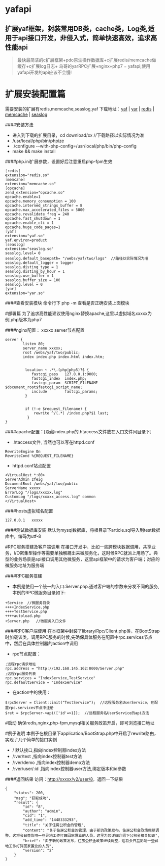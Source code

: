 # yafapi
扩展yaf框架，封装常用DB类，cache类，Log类,适用于api接口开发，非侵入式，简单快速高效，追求高性能api
----------

> 最快最简洁的c扩展框架+pdo原生操作数据库+c扩展redis/memcache做缓存+c扩展log日志+ 鸟哥的yarRPC扩展+nginx+php7 = yafapi,使用yafapi开发的api应该不会慢!


# 扩展安装配置篇
需要安装的扩展有redis,memcache,seaslog,yaf
下载地址：[yaf](http://pecl.php.net/package/yaf) |  [yar](http://pecl.php.net/package/yar) | [redis](http://pecl.php.net/package/redis) | [memcache](http://pecl.php.net/package/memcache) |  [seaslog](http://pecl.php.net/package/seaslog)

####安装方法
* 进入到下载的扩展目录，cd  download/xx //下载路径以实际情况为准
* /usr/local/php/bin/phpize  
* ./configure --with-php-config=/usr/local/php/bin/php-config
* make && make install

####php.ini扩展参数，设置好后注意重启php-fpm生效

```
[redis]
extension="redis.so"
[memcahe]
extension="memcache.so"
[opcache]
zend_extension="opcache.so"
opcache.enable=1
opcache.memory_consumption = 100
opcache.interned_strings_buffer = 8
opcache.max_accelerated_files = 5000
opcache.revalidate_freq = 240
opcache.fast_shutdown = 1
opcache.enable_cli = 1
opcache.huge_code_pages=1
[yaf]
extension="yaf.so"
yaf.environ=product
[seaslog]
extension="seaslog.so"
seaslog.level= 0
seaslog.default_basepath= "/webs/yaf/two/logs"  //路径以实际情况为准
seaslog.default_logger = logger
seaslog.disting_type = 1
seaslog.disting_by_hour = 1
seaslog.use_buffer = 1
seaslog.buffer_size = 100
seaslog.level = 0
[yar]
extension="yar.so"
```

####查看安装模块
命令行下 php -m 查看是否正确安装上面模块


#部署篇
为了追求高性能建议使用nginx替换apache,这里以虚拟域名xxxxx为例,php版本为php7



####nginx配置：
xxxxx server节点配置
```
server {
        listen 80;
        server_name xxxxx;
        root /webs/yaf/two/public;
        index index.php index.html index.htm;


         location ~ .*\.(php|php5)?$ {
            fastcgi_pass   127.0.0.1:9000;
            fastcgi_index  index.php;
            fastcgi_param  SCRIPT_FILENAME  $document_root$fastcgi_script_name;
            include        fastcgi_params;
         }


         if (!-e $request_filename) {
             rewrite ^/(.*) /index.php?$1 last;
          }
}
```


####apache配置：[隐藏index.php的.htaccess文件放在入口文件同目录下]
* .htaccess文件, 当然也可以写在httpd.conf

```
RewriteEngine On
RewriteCond %{REQUEST_FILENAME}
```

* httpd.conf站点配置

```
<VirtualHost *:80>
ServerAdmin zfeig
DocumentRoot /webs/yaf/two/public
ServerName xxxxx
ErrorLog "/logs/xxxxx.log"
CustomLog "/logs/xxxxx_access.log" common
</VirtualHost>
```

####hosts虚拟域名配置

```
127.0.0.1   xxxxx
```

####测试数据库安装
默认为mysql数据库，将根目录下article.sql导入到test数据库中，编码为utf-8


#RPC服务搭建及客户端调用
在接口开发中，比如一些跨模块数据调用，共享业务，I/O密集型操作等需要单独解耦出来微服务化，这时候RPC就派上用场了。典型的业务场景是api接口调用其他微服务，这里api框架中的请求为客户端；对应的微服务地址为服务端

####RPC服务搭建

* 本例是使用一个统一的入口:Server.php.通过客户端的参数来分发不同的服务,本例的RPC微服务目录如下:

```
+Service  //微服务目录
++++IndexService.php
++++TestService.php
++++autoload.php
+Server.php   //微服务入口文件
```





####RPC客户端使用
在本框架中封装了library/Rpc/Client.php类，在BootStrap时加载该类，调用RPC服务的时候,先确保具体服务在配置中rpc.services节点中，然后在具体控制器的action中调用

* rpc节点配置：

```
;远程rpc请求地址
rpc.address = "http://192.168.145.162:8000/Server.php"
;远程rpc服务列表
rpc.services = "IndexService,TestService"
rpc.defaultService = "IndexService"
```

* 在action中的使用：

```
$rpcServer = Client::init("TestService");  //远程服务名UserService，在配置rpc.services节点中注册
$ret = $rpcServer->api(['id'=>1]);  //远程服务名UserService的api方法

```




#启动
确保redis,nginx,php-fpm,mysql相关服务政策开启，即可浏览接口地址


#例子说明
本例子在根目录下application/BootStrap.php中开启了rewrite路由，实现了几个简单的接口实例
* /   默认接口,指向index控制器index方法
* /:ver/test  ,指向index控制器test方法
* /:ver/demo  ,指向index控制器demo方法
* /:ver/user/:id  ,指向index控制器user方法,绑定版本和id参数

####返回结果
访问：[http://xxxxx/v2/user/8](http://xxxxx/v1/user/8)，返回一下结果

```
{
    "status": 200,
    "msg": "获取成功",
    "result": {
        "id": "8",
        "author": "admin",
        "cid": "1",
        "add_time": "1448333293",
        "title": "关于住房公积金的管理",
        "content": "关于住房公积金的管理，由于新的政策发布，住房公积金政策继续调整，这将会日益影响一些异地工作打算回家置业的人员，这里为您详细介绍下公积金相关知识",
        "brief": "由于新的政策发布，住房公积金政策继续调整，这将会日益影响一些异地工作打算回家置业的人员",
        "version": "2"
    }
}
```
